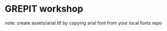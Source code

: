 GREPIT workshop
===============

note:
create assets/arial.ttf by copying arial font from your local fonts repo
